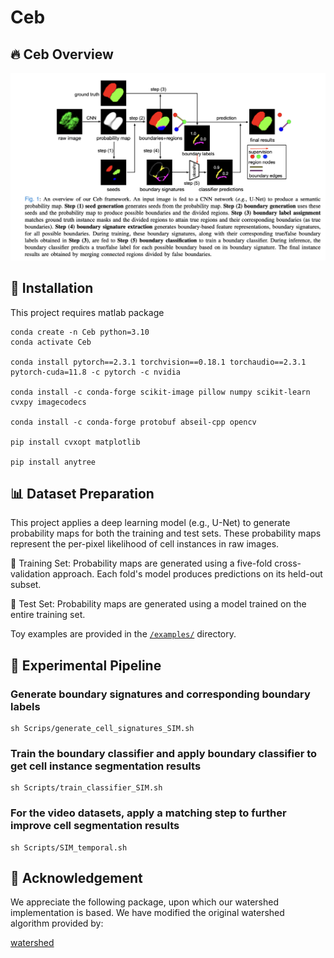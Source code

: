 # Ceb

## 🔥 Ceb Overview

![overview](figures/overview.png)


## 🚀 Installation

This project requires matlab package

```
conda create -n Ceb python=3.10
conda activate Ceb

conda install pytorch==2.3.1 torchvision==0.18.1 torchaudio==2.3.1 pytorch-cuda=11.8 -c pytorch -c nvidia

conda install -c conda-forge scikit-image pillow numpy scikit-learn cvxpy imagecodecs

conda install -c conda-forge protobuf abseil-cpp opencv

pip install cvxopt matplotlib

pip install anytree
```

## 📊 Dataset Preparation

This project applies a deep learning model (e.g., U-Net) to generate probability maps for both the training and test sets. These probability maps represent the per-pixel likelihood of cell instances in raw images.

📌  Training Set: Probability maps are generated using a five-fold cross-validation approach. Each fold's model produces predictions on its held-out subset.

📌  Test Set: Probability maps are generated using a model trained on the entire training set.


Toy examples are provided in the [`/examples/`](examples/) directory.

## 🔬 Experimental Pipeline

### Generate boundary signatures and corresponding boundary labels

```
sh Scrips/generate_cell_signatures_SIM.sh
```

### Train the boundary classifier and apply boundary classifier to get cell instance segmentation results

```
sh Scripts/train_classifier_SIM.sh
```

### For the video datasets, apply a matching step to further improve cell segmentation results

```
sh Scripts/SIM_temporal.sh
```

## 🌟 Acknowledgement
We appreciate the following package, upon which our watershed implementation is based. We have modified the original watershed algorithm provided by:

[watershed](https://github.com/mzur/watershed)



